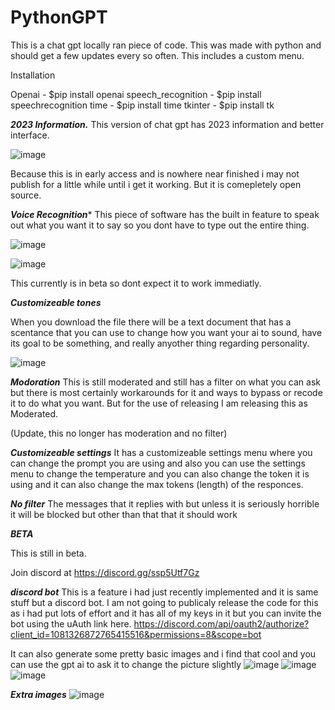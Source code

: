 # PythonGPT
This is a chat gpt locally ran piece of code. This was made with python and should get a few updates every so often. This includes a custom menu.

Installation

Openai - $pip install openai
speech_recognition -  $pip install speechrecognition
time - $pip install time
tkinter - $pip install tk




***2023 Information.***
This version of chat gpt has 2023 information and better interface.




![image](https://user-images.githubusercontent.com/106557220/222302631-6dfa3c1e-46ab-43ee-af05-928f38fecc25.png)

Because this is in early access and is nowhere near finished i may not publish for a little while until i get it working. But it is comepletely open source.

***Voice Recognition****
This piece of software has the built in feature to speak out what you want it to say so you dont have to type out the entire thing.

![image](https://user-images.githubusercontent.com/106557220/222302922-0ad2f167-20b5-4e73-8744-690f6f6b58c3.png)

![image](https://user-images.githubusercontent.com/106557220/222314356-d3f77c8f-8305-4aee-aa63-ffc7a37d8e38.png)


This currently is in beta so dont expect it to work immediatly.

***Customizeable tones***

When you download the file there will be a text document that has a scentance that you can use to change how you want your ai to sound, have its goal to be something, and really anyother thing regarding personality.


![image](https://user-images.githubusercontent.com/106557220/222303727-79126e71-4872-4f5b-9620-14a9859473dd.png)


***Modoration***
This is still moderated and still has a filter on what you can ask but there is most certainly workarounds for it and ways to bypass or recode it to do what you want. But for the use of releasing I am releasing this as Moderated.

(Update, this no longer has moderation and no filter)


***Customizeable settings***
It has a customizeable settings menu where you can change the prompt you are using and also you can use the settings menu to change the temperature and you can also change the token it is using and it can also change the max tokens (length) of the responces.



***No filter***
The messages that it replies with but unless it is seriously horrible it will be blocked but other than that that it should work


***BETA***

This is still in beta.

Join discord at https://discord.gg/ssp5Utf7Gz



***discord bot***
This is a feature i had just recently implemented and it is same stuff but a discord bot.  I am not going to publicaly release the code for this as i had put lots of effort and it has all of my keys in it but you can invite the bot using the uAuth link here. 
https://discord.com/api/oauth2/authorize?client_id=1081326872765415516&permissions=8&scope=bot

It can also generate some pretty basic images and i find that cool and you can use the gpt ai to ask it to change the picture slightly
![image](https://user-images.githubusercontent.com/106557220/222872663-5ffdb9a3-8ff2-4764-83ae-215d63853319.png)
![image](https://user-images.githubusercontent.com/106557220/222872680-291e9570-bf03-4890-be83-051fc72f5cd1.png)
![image](https://user-images.githubusercontent.com/106557220/222872695-4fe6f879-df11-4020-9a79-95b6bb7c829f.png)





***Extra images***
![image](https://user-images.githubusercontent.com/106557220/222314252-2947624c-5811-4dfb-ba52-1f53c62dfeb5.png)





